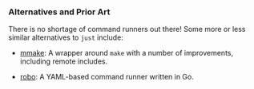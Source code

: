 ### Alternatives and Prior Art

There is no shortage of command runners out there! Some more or less similar alternatives to `just` include:

* [mmake](https://github.com/tj/mmake): A wrapper around `make` with a number of improvements, including remote includes.

* [robo](https://github.com/tj/robo): A YAML-based command runner written in Go.